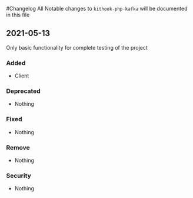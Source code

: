 #Changelog
All Notable changes to `kithook-php-kafka` will be documented in this file

## 2021-05-13
Only basic functionality for complete testing of the project

### Added
- Client

### Deprecated
- Nothing

### Fixed
- Nothing

### Remove
- Nothing

### Security
- Nothing
